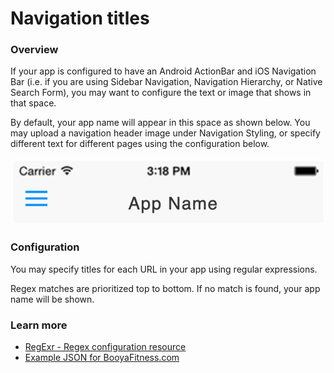 # Navigation titles

### **Overview**

If your app is configured to have an Android ActionBar and iOS Navigation Bar \(i.e. if you are using Sidebar Navigation, Navigation Hierarchy, or Native Search Form\), you may want to configure the text or image that shows in that space.

By default, your app name will appear in this space as shown below. You may upload a navigation header image under Navigation Styling, or specify different text for different pages using the configuration below.

![iOS NavigationBar example](../.gitbook/assets/screen-shot-2020-09-14-at-8.12.54-am.png)

### **Configuration**

You may specify titles for each URL in your app using regular expressions.

Regex matches are prioritized top to bottom. If no match is found, your app name will be shown.

### **Learn more**

* [RegExr - Regex configuration resource](http://www.regexr.com/)
* [Example JSON for BooyaFitness.com](https://gonative.io/docs/booyafitness_navStructure_titles_example.json)

